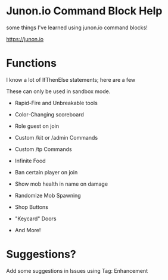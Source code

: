 # Junon.io Command Block Help
some things I've learned using junon.io command blocks!

https://junon.io

# Functions

I know a lot of IfThenElse statements; here are a few

 These can only be used in sandbox mode.

* Rapid-Fire and Unbreakable tools

* Color-Changing scoreboard

* Role guest on join

* Custom /kit or /admin Commands

* Custom /tp Commands

* Infinite Food

* Ban certain player on join

* Show mob health in name on damage

* Randomize Mob Spawning

* Shop Buttons

* "Keycard" Doors

* And More!


# Suggestions?

Add some suggestions in Issues using Tag: Enhancement 
